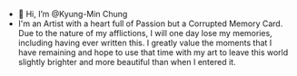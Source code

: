 - 👋 Hi, I’m @Kyung-Min Chung
- I'm an Artist with a heart full of Passion but a Corrupted Memory Card. Due to the nature of my afflictions, I will one day lose my memories, including having ever written this. I greatly value the moments that I have remaining and hope to use that time with my art to leave this world slightly brighter and more beautiful than when I entered it.  




<!---
Kyungminchung/Kyungminchung is a ✨ special ✨ repository because its `README.md` (this file) appears on your GitHub profile.
You can click the Preview link to take a look at your changes.
--->
